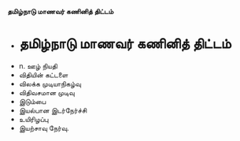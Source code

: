 **தமிழ்நாடு மாணவர் கணினித் திட்டம்**
- # தமிழ்நாடு மாணவர் கணினித் திட்டம்
- n. ஊழ் நியதி
- விதியின் கட்டளை
- விலக்க முடியாநிகழ்வு
- விதிவசமான முடிவு
- இடும்பை
- இயல்பான இடர்நேர்ச்சி
- உயிரிழப்பு
- இயற்சாவு நேர்வு.

